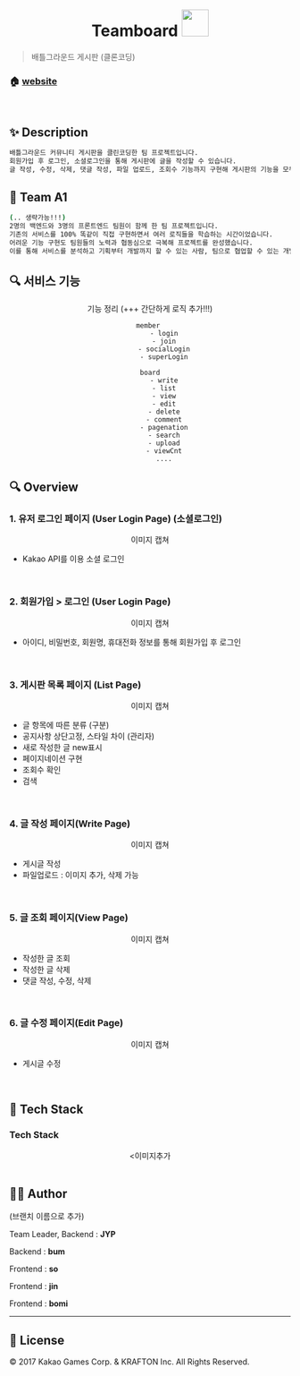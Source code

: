 <h1 align="center">Teamboard <img src="https://raw.githubusercontent.com/MartinHeinz/MartinHeinz/master/wave.gif" width="48px"></h1>
<p>
</p>

> 배틀그라운드 게시판 (클론코딩)
### 🏠  [website](https://)

<br>

## ✨ Description

```sh
배틀그라운드 커뮤니티 게시판을 클린코딩한 팀 프로젝트입니다.
회원가입 후 로그인, 소셜로그인을 통해 게시판에 글을 작성할 수 있습니다.
글 작성, 수정, 삭제, 댓글 작성, 파일 업로드, 조회수 기능까지 구현해 게시판의 기능을 모두 경험해 볼 수 있습니다!
```



## :pushpin: Team A1

```sh
(.. 생략가능!!!)
2명의 백엔드와 3명의 프론트엔드 팀원이 함께 한 팀 프로젝트입니다.
기존의 서비스를 100% 똑같이 직접 구현하면서 여러 로직들을 학습하는 시간이었습니다.
어려운 기능 구현도 팀원들의 노력과 협동심으로 극복해 프로젝트를 완성했습니다.
이를 통해 서비스를 분석하고 기획부터 개발까지 할 수 있는 사람, 팀으로 협업할 수 있는 개발자가 되었습니다.
```



## :mag: 서비스 기능

<center>
    기능 정리 (+++ 간단하게 로직 추가!!!)
    
    member 
           - login
           - join
           - socialLogin
           - superLogin
           
    board
           - write
           - list
           - view
           - edit
           - delete
           - comment
           - pagenation
           - search
           - upload
           - viewCnt
           ....
           
      
</center>

## :mag: Overview

### 1. 유저 로그인 페이지 (User Login Page) (소셜로그인)

<center>
    이미지 캡쳐
</center>

- Kakao API를 이용 소셜 로그인

<br>

### 2. 회원가입 > 로그인 (User Login Page)

<center>
    이미지 캡쳐
</center>

- 아이디, 비밀번호, 회원명, 휴대전화 정보를 통해 회원가입 후 로그인

<br>

### 3. 게시판 목록 페이지 (List Page)

<center>
    이미지 캡쳐
</center>

- 글 항목에 따른 분류 (구분)
- 공지사항 상단고정, 스타일 차이 (관리자)
- 새로 작성한 글 new표시
- 페이지네이션 구현
- 조회수 확인
- 검색

<br>

### 4. 글 작성 페이지(Write Page)

<center>
    이미지 캡쳐
</center>

- 게시글 작성
- 파일업로드 : 이미지 추가, 삭제 가능

<br>

### 5. 글 조회 페이지(View Page)

<center>
    이미지 캡쳐
</center>

- 작성한 글 조회
- 작성한 글 삭제
- 댓글 작성, 수정, 삭제

<br>

### 6. 글 수정 페이지(Edit Page)

<center>
    이미지 캡쳐
</center>

- 게시글 수정

<br>


## :wrench: Tech Stack

### Tech Stack

<center>
    <이미지추가
</center>


<br>

## 🤼‍♂️ Author

(브랜치 이름으로 추가)

Team Leader, Backend : **JYP**

Backend : **bum**

Frontend : **so**

Frontend : **jin**

Frontend : **bomi**

<hr>


## 📝 License

© 2017 Kakao Games Corp. & KRAFTON Inc. All Rights Reserved.  <br>
